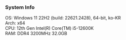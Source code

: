 ### System Info
OS: Windows 11 22H2 (build: 22621.2428), 64-bit, ko-KR  
Arch: x64  
CPU: 12th Gen Intel(R) Core(TM) i5-12600K  
RAM: DDR4 3200MHz 32.0GB  
